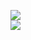 [![](https://img.shields.io/badge/Made%20With-Github%20Spray-lightgrey.svg?style=for-the-badge&logo=github)](https://github.com/Annihil/github-spray#12832)  
[![](https://i.imgur.com/2DrTn0Z.gif)](https://github.com/Annihil/github-spray)